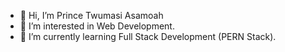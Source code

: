 - 👋 Hi, I’m Prince Twumasi Asamoah
- 👀 I’m interested in Web Development.
- 🌱 I’m currently learning Full Stack Development (PERN Stack).

<!---
prince-asamoah-amalitech/prince-asamoah-amalitech is a ✨ special ✨ repository because its `README.md` (this file) appears on your GitHub profile.
You can click the Preview link to take a look at your changes.
--->
